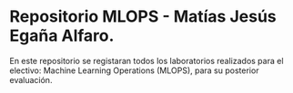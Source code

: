 # Repositorio MLOPS - Matías Jesús Egaña Alfaro.
En este repositorio se registaran todos los laboratorios realizados para el electivo: Machine Learning Operations (MLOPS), para su posterior evaluación.
